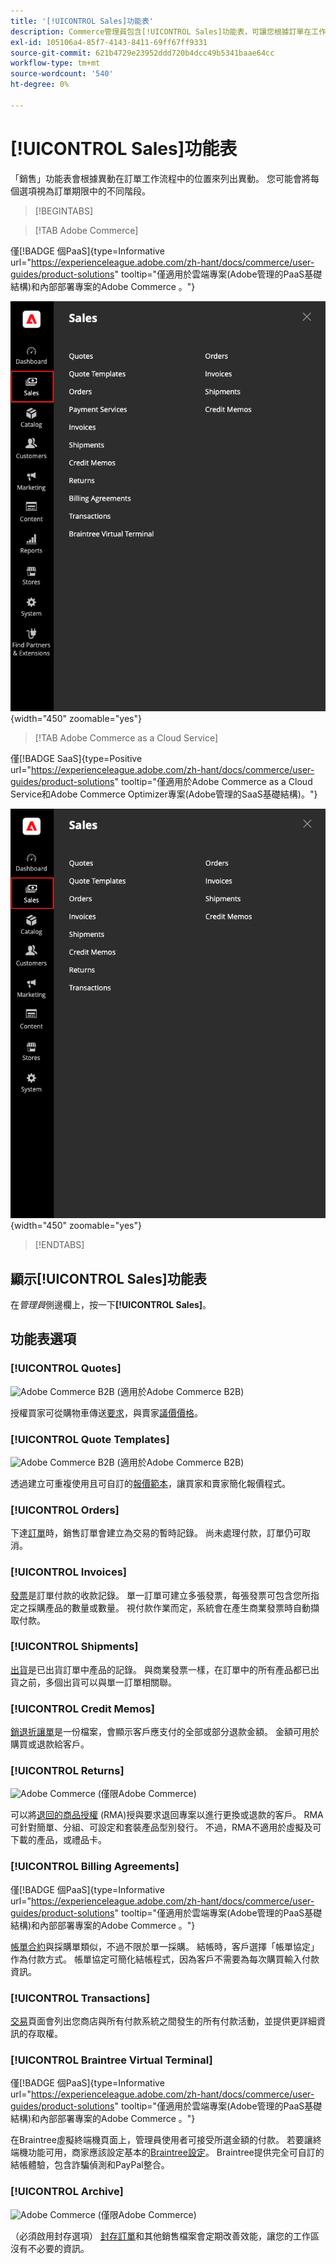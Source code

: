 ```yaml
---
title: '[!UICONTROL Sales]功能表'
description: Commerce管理員包含[!UICONTROL Sales]功能表，可讓您根據訂單在工作流程中的位置存取用於處理訂單的工具。
exl-id: 105106a4-85f7-4143-8411-69ff67ff9331
source-git-commit: 621b4729e23952ddd720b4dcc49b5341baae64cc
workflow-type: tm+mt
source-wordcount: '540'
ht-degree: 0%

---
```


# [!UICONTROL Sales]功能表

「銷售」功能表會根據異動在訂單工作流程中的位置來列出異動。 您可能會將每個選項視為訂單期限中的不同階段。

>[!BEGINTABS]

>[!TAB Adobe Commerce]

僅[!BADGE 個PaaS]{type=Informative url="https://experienceleague.adobe.com/zh-hant/docs/commerce/user-guides/product-solutions" tooltip="僅適用於雲端專案(Adobe管理的PaaS基礎結構)和內部部署專案的Adobe Commerce 。"}

![銷售功能表](./assets/admin-menu-sales.png){width="450" zoomable="yes"}

>[!TAB Adobe Commerce as a Cloud Service]

僅[!BADGE SaaS]{type=Positive url="https://experienceleague.adobe.com/zh-hant/docs/commerce/user-guides/product-solutions" tooltip="僅適用於Adobe Commerce as a Cloud Service和Adobe Commerce Optimizer專案(Adobe管理的SaaS基礎結構)。"}

![銷售功能表](./assets/admin-menu-sales-accs.png){width="450" zoomable="yes"}

>[!ENDTABS]

## 顯示[!UICONTROL Sales]功能表

在&#x200B;_管理員_&#x200B;側邊欄上，按一下&#x200B;**[!UICONTROL Sales]**。

## 功能表選項

### [!UICONTROL Quotes]

![Adobe Commerce B2B](../assets/b2b.svg) (適用於Adobe Commerce B2B)

授權買家可從購物車傳送[要求](../b2b/quote-request.md)，與賣家[議價價格](../b2b/quotes.md)。

### [!UICONTROL Quote Templates]

![Adobe Commerce B2B](../assets/b2b.svg) (適用於Adobe Commerce B2B)

透過建立可重複使用且可自訂的[報價範本](../b2b/quote-templates-overview.md)，讓買家和賣家簡化報價程式。

### [!UICONTROL Orders]

下達[訂單](orders.md)時，銷售訂單會建立為交易的暫時記錄。 尚未處理付款，訂單仍可取消。

### [!UICONTROL Invoices]

[發票](invoices.md)是訂單付款的收款記錄。 單一訂單可建立多張發票，每張發票可包含您所指定之採購產品的數量或數量。 視付款作業而定，系統會在產生商業發票時自動擷取付款。

### [!UICONTROL Shipments]

[出貨](shipments.md)是已出貨訂單中產品的記錄。 與商業發票一樣，在訂單中的所有產品都已出貨之前，多個出貨可以與單一訂單相關聯。

### [!UICONTROL Credit Memos]

[銷退折讓單](credit-memos.md)是一份檔案，會顯示客戶應支付的全部或部分退款金額。 金額可用於購買或退款給客戶。

### [!UICONTROL Returns]

![Adobe Commerce](../assets/adobe-logo.svg) (僅限Adobe Commerce)

可以將[退回的商品授權](returns.md) (RMA)授與要求退回專案以進行更換或退款的客戶。 RMA可針對簡單、分組、可設定和套裝產品型別發行。 不過，RMA不適用於虛擬及可下載的產品，或禮品卡。

### [!UICONTROL Billing Agreements]

僅[!BADGE 個PaaS]{type=Informative url="https://experienceleague.adobe.com/zh-hant/docs/commerce/user-guides/product-solutions" tooltip="僅適用於雲端專案(Adobe管理的PaaS基礎結構)和內部部署專案的Adobe Commerce 。"}

[帳單合約](paypal-billing-agreements.md)與採購單類似，不過不限於單一採購。 結帳時，客戶選擇「帳單協定」作為付款方式。 帳單協定可簡化結帳程式，因為客戶不需要為每次購買輸入付款資訊。

### [!UICONTROL Transactions]

[交易](transactions.md)頁面會列出您商店與所有付款系統之間發生的所有付款活動，並提供更詳細資訊的存取權。

### [!UICONTROL Braintree Virtual Terminal]

僅[!BADGE 個PaaS]{type=Informative url="https://experienceleague.adobe.com/zh-hant/docs/commerce/user-guides/product-solutions" tooltip="僅適用於雲端專案(Adobe管理的PaaS基礎結構)和內部部署專案的Adobe Commerce 。"}

在Braintree虛擬終端機頁面上，管理員使用者可接受所選金額的付款。 若要讓終端機功能可用，商家應該設定基本的[Braintree設定](braintree.md)。 Braintree提供完全可自訂的結帳體驗，包含詐騙偵測和PayPal整合。

### [!UICONTROL Archive]

![Adobe Commerce](../assets/adobe-logo.svg) (僅限Adobe Commerce)

（必須啟用封存選項） [封存訂單](order-archive.md)和其他銷售檔案會定期改善效能，讓您的工作區沒有不必要的資訊。
